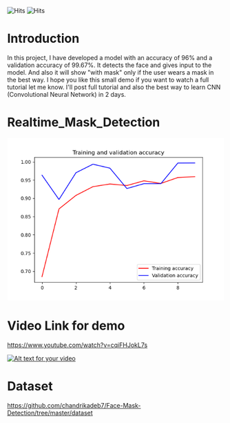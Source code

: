 <img src="https://img.shields.io/github/last-commit/tanmoy1999/Realtime_Mask_Detection" alt="Hits"> <img src="https://hitcounter.pythonanywhere.com/count/tag.svg?url=https%3A%2F%2Fgithub.com%2Ftanmoy1999%2FRealtime_Mask_Detection%2F" alt="Hits">

# Introduction
In this project, I have developed a model with an accuracy of 96% and a validation accuracy of 99.67%. It detects the face and gives input to the model. And also it will show "with mask" only if the user wears a mask in the best way. I hope you like this small demo if you want to watch a full tutorial let me know. I'll post full tutorial and also the best way to learn CNN (Convolutional Neural Network) in 2 days.

# Realtime_Mask_Detection

![alt text](https://github.com/tanmoy1999/Realtime_Mask_Detection/blob/master/Epochs.png)

# Video Link for demo
https://www.youtube.com/watch?v=cqiFHJokL7s

[![Alt text for your video](https://img.youtube.com/vi/cqiFHJokL7s/0.jpg)](https://www.youtube.com/watch?v=cqiFHJokL7s)

# Dataset
https://github.com/chandrikadeb7/Face-Mask-Detection/tree/master/dataset

